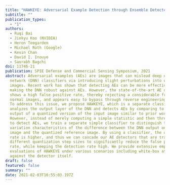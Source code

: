 ```yaml
---
title: "HAWKEYE: Adversarial Example Detection through Ensemble Detectors"
subtitle: ""
publication_types:
  - "1"
authors:
  - Ruqi Bai
  - Jinkyu Koo (NVIDIA)
  - Heron Teegarden
  - Michael Roth (Google)
  - Kevin Chan
  - David I. Inouye
  - Saurabh Bagchi
doi: 11746-21
publication: SPIE Defense and Commercial Sensing Symposium, 2021
abstract: Adversarial examples (AEs) are images that can mislead deep neural
  network (DNN) classifiers via introducing slight perturbations into original
  images. Recent work has shown that detecting AEs can be more effective than
  making the DNN robust against AEs. However, the state-of-the-art AE detection
  shows a high false positive rate, thereby rejecting a considerable fraction of
  normal images, and appears easy to bypass through reverse engineering attacks.
  To address this issue, we propose HAWKEYE, which is a separate classifier that
  analyzes the output layer of the DNN and detects AEs by comparing to the
  output of a quantized version of the input image similar to prior work.
  However, instead of merely computing a simple statistic and then thresholding
  to detect AEs, we train a separate simple classifier to distinguish the
  variation characteristics of the difference between the DNN output on an input
  image and the quantized reference image. By using a classifier, the detection
  rate is higher, and thus we can cascade our AE detectors that are trained for
  different quantization step sizes to significantly reduce the false positive
  rate, while keeping the detection rate high. We provide extensive empirical
  evaluations of HAWKEYE under various scenarios including white-box attacks
  against the detector itself.
draft: false
featured: false
summary: ""
date: 2021-02-03T16:55:03.197Z
---
```


